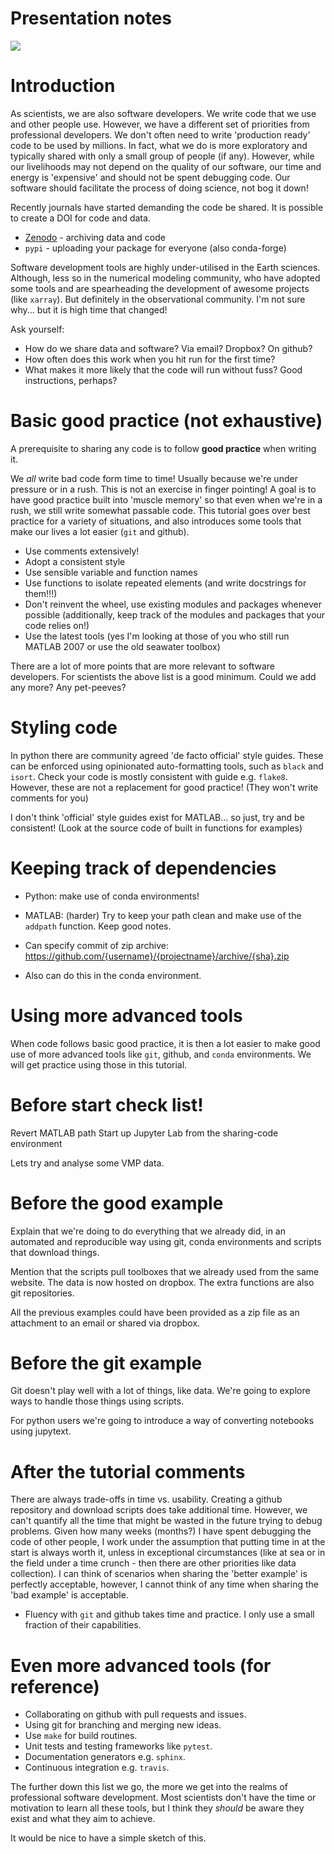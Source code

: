 # Presentation notes

![](https://mk0osnewswb2dmu4h0a.kinstacdn.com/images/comics/wtfm.jpg)

# Introduction

As scientists, we are also software developers. We write code that we use and other people use. However, we have a different set of priorities from professional developers. We don't often need to write 'production ready' code to be used by millions. In fact, what we do is more exploratory and typically shared with only a small group of people (if any). However, while our livelihoods may not depend on the quality of our software, our time and energy is 'expensive' and should not be spent debugging code. Our software should facilitate the process of doing science, not bog it down!

Recently journals have started demanding the code be shared. It is possible to create a DOI for code and data.

* [Zenodo](https://zenodo.org/) - archiving data and code
* `pypi` - uploading your package for everyone (also conda-forge)

Software development tools are highly under-utilised in the Earth sciences. Although, less so in the numerical modeling community, who have adopted some tools and are spearheading the development of awesome projects (like `xarray`). But definitely in the observational community. I'm not sure why... but it is high time that changed!

Ask yourself:

* How do we share data and software? Via email? Dropbox? On github?
* How often does this work when you hit run for the first time?
* What makes it more likely that the code will run without fuss? Good instructions, perhaps?

# Basic good practice (not exhaustive)

A prerequisite to sharing any code is to follow **good practice** when writing it.

We _all_ write bad code form time to time! Usually because we're under pressure or in a rush. This is not an exercise in finger pointing! A goal is to have good practice built into 'muscle memory' so that even when we're in a rush, we still write somewhat passable code. This tutorial goes over best practice for a variety of situations, and also introduces some tools that make our lives a lot easier (`git` and github). 

* Use comments extensively!
* Adopt a consistent style
* Use sensible variable and function names
* Use functions to isolate repeated elements (and write docstrings for them!!!)
* Don't reinvent the wheel, use existing modules and packages whenever possible (additionally, keep track of the modules and packages that your code relies on!)
* Use the latest tools (yes I'm looking at those of you who still run MATLAB 2007 or use the old seawater toolbox)

There are a lot of more points that are more relevant to software developers. For scientists the above list is a good minimum. Could we add any more? Any pet-peeves?

# Styling code

In python there are community agreed 'de facto official' style guides. These can be enforced using opinionated auto-formatting tools, such as `black` and `isort`. Check your code is mostly consistent with guide e.g. `flake8`. However, these are not a replacement for good practice! (They won't write comments for you)

I don't think 'official' style guides exist for MATLAB... so just, try and be consistent! (Look at the source code of built in functions for examples)

# Keeping track of dependencies

* Python: make use of conda environments!
* MATLAB: (harder) Try to keep your path clean and make use of the `addpath` function. Keep good notes.

* Can specify commit of zip archive: https://github.com/{username}/{projectname}/archive/{sha}.zip
* Also can do this in the conda environment.

# Using more advanced tools

When code follows basic good practice, it is then a lot easier to make good use of more advanced tools like `git`, github, and `conda` environments. We will get practice using those in this tutorial.

# Before start check list!

Revert MATLAB path
Start up Jupyter Lab from the sharing-code environment

Lets try and analyse some VMP data.

# Before the good example

Explain that we're doing to do everything that we already did, in an automated and reproducible way using git, conda environments and scripts that download things.

Mention that the scripts pull toolboxes that we already used from the same website. The data is now hosted on dropbox. The extra functions are also git repositories. 

All the previous examples could have been provided as a zip file as an attachment to an email or shared via dropbox. 

# Before the git example

Git doesn't play well with a lot of things, like data. We're going to explore ways to handle those things using scripts.

For python users we're going to introduce a way of converting notebooks using jupytext. 

# After the tutorial comments

There are always trade-offs in time vs. usability. Creating a github repository and download scripts does take additional time. However, we can't quantify all the time that might be wasted in the future trying to debug problems. Given how many weeks (months?) I have spent debugging the code of other people, I work under the assumption that putting time in at the start is always worth it, unless in exceptional circumstances (like at sea or in the field under a time crunch - then there are other priorities like data collection). I can think of scenarios when sharing the 'better example' is perfectly acceptable, however, I cannot think of any time when sharing the 'bad example' is acceptable.

* Fluency with `git` and github takes time and practice. I only use a small fraction of their capabilities. 

# Even more advanced tools (for reference)

* Collaborating on github with pull requests and issues. 
* Using git for branching and merging new ideas. 
* Use `make` for build routines.
* Unit tests and testing frameworks like `pytest`.
* Documentation generators e.g. `sphinx`.
* Continuous integration e.g. `travis`.

The further down this list we go, the more we get into the realms of professional software development. Most scientists don't have the time or motivation to learn all these tools, but I think they *should* be aware they exist and what they aim to achieve. 

It would be nice to have a simple sketch of this.

